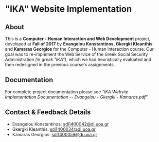 # "IKA" Website Implementation

## About

  This is a **Computer - Human Interaction and Web Development** project, developed at **Fall of 2017** by **Evangelou Konstantinos, Gkergki Kleanthis** and **Kamaras Georgios** for the Computer - Human Interaction course. Our goal was to re-implement the Web Service of the Greek Social Security Administration _(in greek "IKA")_, which we had heuristically evaluated and then redesigned in the previous course's assignments.

## Documentation

For complete project documentation please see _"IKA Website Implementation Documentation -- Evangelou - Gkergki - Kamaras.pdf"_

## Contact & Feedback Details

* Evangelou Konstantinos: <sdi1400042@di.uoa.gr>
* Gkergki Kleanthis: <sdi1400034@di.uoa.gr>
* Kamaras Georgios: <sdi1400058@di.uoa.gr>
